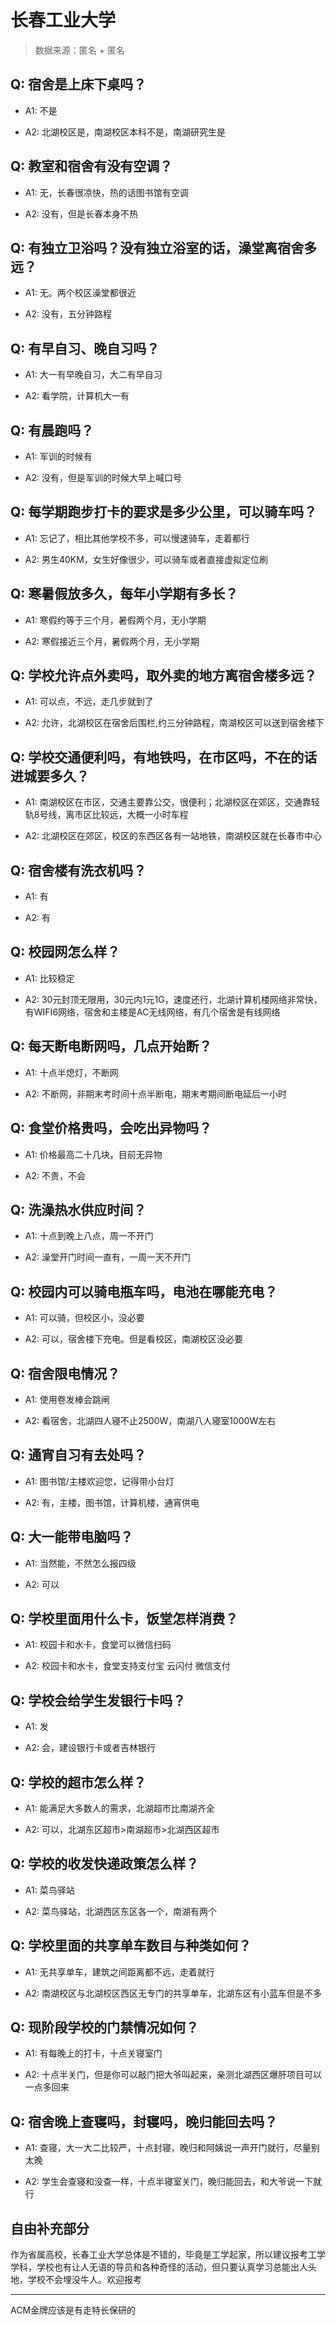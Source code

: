 # 长春工业大学

> 数据来源：匿名 + 匿名

## Q: 宿舍是上床下桌吗？

- A1: 不是

- A2: 北湖校区是，南湖校区本科不是，南湖研究生是

## Q: 教室和宿舍有没有空调？

- A1: 无，长春很凉快，热的话图书馆有空调

- A2: 没有，但是长春本身不热

## Q: 有独立卫浴吗？没有独立浴室的话，澡堂离宿舍多远？

- A1: 无。两个校区澡堂都很近

- A2: 没有，五分钟路程

## Q: 有早自习、晚自习吗？

- A1: 大一有早晚自习，大二有早自习

- A2: 看学院，计算机大一有

## Q: 有晨跑吗？

- A1: 军训的时候有

- A2: 没有，但是军训的时候大早上喊口号

## Q: 每学期跑步打卡的要求是多少公里，可以骑车吗？

- A1: 忘记了，相比其他学校不多，可以慢速骑车，走着都行

- A2: 男生40KM，女生好像很少，可以骑车或者直接虚拟定位刷

## Q: 寒暑假放多久，每年小学期有多长？

- A1: 寒假约等于三个月，暑假两个月，无小学期

- A2: 寒假接近三个月，暑假两个月，无小学期

## Q: 学校允许点外卖吗，取外卖的地方离宿舍楼多远？

- A1: 可以点，不远，走几步就到了

- A2: 允许，北湖校区在宿舍后围栏,约三分钟路程，南湖校区可以送到宿舍楼下

## Q: 学校交通便利吗，有地铁吗，在市区吗，不在的话进城要多久？

- A1: 南湖校区在市区，交通主要靠公交，很便利；北湖校区在郊区，交通靠轻轨8号线，离市区比较远，大概一小时车程

- A2: 北湖校区在郊区，校区的东西区各有一站地铁，南湖校区就在长春市中心

## Q: 宿舍楼有洗衣机吗？

- A1: 有

- A2: 有

## Q: 校园网怎么样？

- A1: 比较稳定

- A2: 30元封顶无限用，30元内1元1G，速度还行，北湖计算机楼网络非常快，有WIFI6网络，宿舍和主楼是AC无线网络，有几个宿舍是有线网络

## Q: 每天断电断网吗，几点开始断？

- A1: 十点半熄灯，不断网

- A2: 不断网，非期末考时间十点半断电，期末考期间断电延后一小时

## Q: 食堂价格贵吗，会吃出异物吗？

- A1: 价格最高二十几块，目前无异物

- A2: 不贵，不会

## Q: 洗澡热水供应时间？

- A1: 十点到晚上八点，周一不开门

- A2: 澡堂开门时间一直有，一周一天不开门

## Q: 校园内可以骑电瓶车吗，电池在哪能充电？

- A1: 可以骑，但校区小，没必要

- A2: 可以，宿舍楼下充电。但是看校区，南湖校区没必要

## Q: 宿舍限电情况？

- A1: 使用卷发棒会跳闸

- A2: 看宿舍，北湖四人寝不止2500W，南湖八人寝室1000W左右

## Q: 通宵自习有去处吗？

- A1: 图书馆/主楼欢迎您，记得带小台灯

- A2: 有，主楼，图书馆，计算机楼，通宵供电

## Q: 大一能带电脑吗？

- A1: 当然能，不然怎么报四级

- A2: 可以

## Q: 学校里面用什么卡，饭堂怎样消费？

- A1: 校园卡和水卡，食堂可以微信扫码

- A2: 校园卡和水卡，食堂支持支付宝 云闪付 微信支付

## Q: 学校会给学生发银行卡吗？

- A1: 发

- A2: 会，建设银行卡或者吉林银行

## Q: 学校的超市怎么样？

- A1: 能满足大多数人的需求，北湖超市比南湖齐全

- A2: 可以，北湖东区超市>南湖超市>北湖西区超市

## Q: 学校的收发快递政策怎么样？

- A1: 菜鸟驿站

- A2: 菜鸟驿站，北湖西区东区各一个，南湖有两个

## Q: 学校里面的共享单车数目与种类如何？

- A1: 无共享单车，建筑之间距离都不远，走着就行

- A2: 南湖校区与北湖校区西区无专门的共享单车，北湖东区有小蓝车但是不多

## Q: 现阶段学校的门禁情况如何？

- A1: 有每晚上的打卡，十点关寝室门

- A2: 十点半关门，但是你可以敲门把大爷叫起来，亲测北湖西区爆肝项目可以一点多回来

## Q: 宿舍晚上查寝吗，封寝吗，晚归能回去吗？

- A1: 查寝，大一大二比较严，十点封寝，晚归和阿姨说一声开门就行，尽量别太晚

- A2: 学生会查寝和没查一样，十点半寝室关门，晚归能回去，和大爷说一下就行

## 自由补充部分

作为省属高校，长春工业大学总体是不错的，毕竟是工学起家，所以建议报考工学学科，学校也有让人无语的导员和各种奇怪的活动，但只要认真学习总能出人头地，学校不会埋没牛人。欢迎报考

***

ACM金牌应该是有走特长保研的